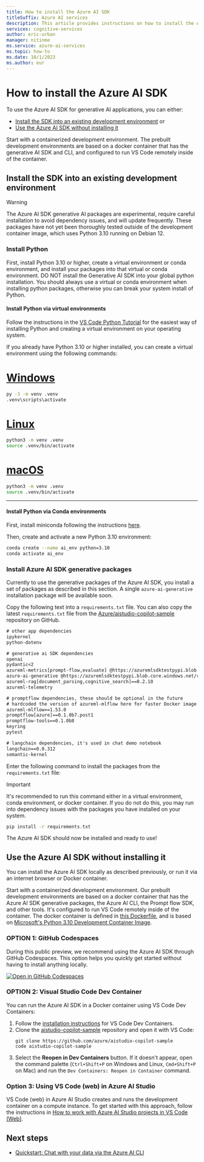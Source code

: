 ```yaml
---
title: How to install the Azure AI SDK
titleSuffix: Azure AI services
description: This article provides instructions on how to install the Azure AI SDK.
services: cognitive-services
author: eric-urban
manager: nitinme
ms.service: azure-ai-services
ms.topic: how-to
ms.date: 10/1/2023
ms.author: eur
---
```


# How to install the Azure AI SDK

To use the Azure AI SDK for generative AI applications, you can either:
- [Install the SDK into an existing development environment](#install-the-sdk-into-an-existing-development-environment) or
- [Use the Azure AI SDK without installing it](#use-the-azure-ai-sdk-without-installing-it)

Start with a containerized development environment. The prebuilt development environments are based on a docker container that has the generative AI SDK and CLI, and configured to run VS Code remotely inside of the container.

## Install the SDK into an existing development environment

> [!WARNING]
> The Azure AI SDK generative AI packages are experimental, require careful installation to avoid dependency issues, and will update frequently. These packages have not yet been thoroughly tested outside of the development container image, which uses Python 3.10 running on Debian 12.

### Install Python

First, install Python 3.10 or higher, create a virtual environment or conda environment, and install your packages into that virtual or conda environment. DO NOT install the Generative AI SDK into your global python installation. You should always use a virtual or conda environment when installing python packages, otherwise you can break your system install of Python.

#### Install Python via virtual environments

Follow the instructions in the [VS Code Python Tutorial](https://code.visualstudio.com/docs/python/python-tutorial#_install-a-python-interpreter) for the easiest way of installing Python and creating a virtual environment on your operating system.

If you already have Python 3.10 or higher installed, you can create a virtual environment using the following commands:

# [Windows](#tab/windows)

```bash
py -3 -m venv .venv
.venv\scripts\activate
```

# [Linux](#tab/linux)

```bash
python3 -m venv .venv
source .venv/bin/activate
```

# [macOS](#tab/macos)

```bash
python3 -m venv .venv
source .venv/bin/activate
```

---


#### Install Python via Conda environments

First, install miniconda following the instructions [here](https://docs.conda.io/en/latest/miniconda.html).

Then, create and activate a new Python 3.10 environment:

```bash
conda create --name ai_env python=3.10
conda activate ai_env
```

### Install Azure AI SDK generative packages

Currently to use the generative packages of the Azure AI SDK, you install a set of packages as described in this section. A single `azure-ai-generative` installation package will be available soon.

Copy the following text into a `requirements.txt` file. You can also copy the latest `requirements.txt` file from the [Azure/aistudio-copilot-sample](https://github.com/Azure/aistudio-copilot-sample/blob/main/requirements.txt) repository on GitHub.

```txt
# other app dependencies
ipykernel
python-dotenv 

# generative ai SDK dependencies
openai
pydantic<2
azureml-metrics[prompt-flow,evaluate] @https://azuremlsdktestpypi.blob.core.windows.net/repo/sdk-release/master/588E708E0DF342C4A80BD954289657CF/azureml_metrics-0.1.0.105204596-py3-none-any.whl
azure-ai-generative @https://azuremlsdktestpypi.blob.core.windows.net/repo/test-azure-ai-generative/azure_ai_generative-0.7.0-py3-none-any.whl
azureml-rag[document_parsing,cognitive_search]==0.2.10
azureml-telemetry

# promptflow dependencies, these should be optional in the future
# hardcoded the version of azureml-mlflow here for faster Docker image building speed
azureml-mlflow==1.53.0
promptflow[azure]==0.1.0b7.post1
promptflow-tools==0.1.0b8
keyring
pytest

# langchain dependencies, it's used in chat demo notebook
langchain==0.0.312
semantic-kernel
```

Enter the following command to install the packages from the `requirements.txt` file:

> [!IMPORTANT]
> It's recommended to run this command either in a virtual environment, conda environment, or docker container. If you do not do this, you may run into dependency issues with the packages you have installed on your system.

```bash
pip install -r requirements.txt
```

The Azure AI SDK should now be installed and ready to use!


## Use the Azure AI SDK without installing it

You can install the Azure AI SDK locally as described previously, or run it via an internet browser or Docker container. 

Start with a containerized development environment. Our prebuilt development environments are based on a docker container that has the Azure AI SDK generative packages, the Azure AI CLI, the Prompt flow SDK, and other tools. It's configured to run VS Code remotely inside of the container. The docker container is defined in [this Dockerfile](https://github.com/Azure/aistudio-copilot-sample/blob/main/.devcontainer/Dockerfile), and is based on [Microsoft's Python 3.10 Development Container Image](https://mcr.microsoft.com/en-us/product/devcontainers/python/about). 

### OPTION 1: GitHub Codespaces

During this public preview, we recommend using the Azure AI SDK through GitHub Codespaces. This option helps you quickly get started without having to install anything locally.

[![Open in GitHub Codespaces](https://github.com/codespaces/badge.svg)](https://codespaces.new/Azure/aistudio-copilot-sample?quickstart=1)


### OPTION 2: Visual Studio Code Dev Container

You can run the Azure AI SDK in a Docker container using VS Code Dev Containers:

1. Follow the [installation instructions](https://code.visualstudio.com/docs/devcontainers/containers#_installation) for VS Code Dev Containers.
1. Clone the [aistudio-copilot-sample](https://github.com/Azure/aistudio-copilot-sample) repository and open it with VS Code:
    ```
    git clone https://github.com/azure/aistudio-copilot-sample
    code aistudio-copilot-sample
    ```
1. Select the **Reopen in Dev Containers** button. If it doesn't appear, open the command palette (`Ctrl+Shift+P` on Windows and Linux, `Cmd+Shift+P` on Mac) and run the `Dev Containers: Reopen in Container` command.

### Option 3: Using VS Code (web) in Azure AI Studio

VS Code (web) in Azure AI Studio creates and runs the development container on a compute instance. To get started with this approach, follow the instructions in [How to work with Azure AI Studio projects in VS Code (Web)](vscode-web.md).


## Next steps

- [Quickstart: Chat with your data via the Azure AI CLI](../quickstarts/chat-ai-cli.md)

